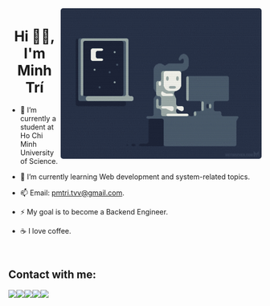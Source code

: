 <img align="right" alt="Coding" width="400" src="./img/side-image.gif" style="border-radius: 5px;">

<h1 align="center">Hi 👋🏼, I'm Minh Trí</h1>

-   🦉 I’m currently a student at Ho Chi Minh University of Science.

-   🌱 I’m currently learning Web development and system-related topics.

-   📫 Email: pmtri.tvv@gmail.com.

-   ⚡ My goal is to become a Backend Engineer.

-   ☕ I love coffee.

<br/>
<div aline="center" width="100%">

</div>

## Contact with me:

<div>
    <a href="https://fb.com/pmtritvv"><img src="https://img.shields.io/badge/Facebook-1877F2?style=for-the-badge&logo=facebook&logoColor=white"></a><a href="https://linkedin.com/in/minh-trí-phạm-b4a646257"><img src="https://img.shields.io/badge/LinkedIn-0077B5?style=for-the-badge&logo=linkedin&logoColor=white"></a><a href="https://instagram.com/phamminhtri06"><img src="https://img.shields.io/badge/Instagram-E4405F?style=for-the-badge&logo=instagram&logoColor=white"></a><a href="mailto:pmtri.tvv@gmail.com"><img src="https://img.shields.io/badge/mail-EA4335?style=for-the-badge&logo=gmail&logoColor=white"></a><a href="https://fb.com/pmtritvv"><img src="https://img.shields.io/badge/Facebook-1877F2?style=for-the-badge&logo=facebook&logoColor=white"></a>
</div>
